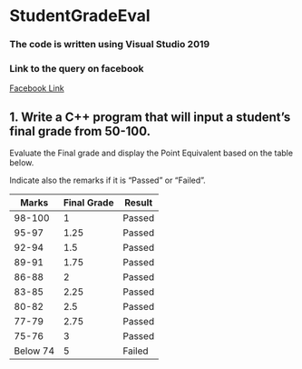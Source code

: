 # StudentGradeEval

### The code is written using Visual Studio 2019

### Link to the query on facebook 

[Facebook Link](https://www.facebook.com/groups/cppInPracticeQuestions/permalink/3631669460187351/)

## 1. Write a C++ program that will input a student’s final grade from 50-100. 
Evaluate the Final grade and display the Point Equivalent based on the table below. 

Indicate also the remarks if it is “Passed” or “Failed”.

| Marks 	| Final Grade 	| Result 	|
|-	|-	|-	|
| 98-100 	| 1 	| Passed 	|
| 95-97 	| 1.25 	| Passed 	|
| 92-94 	| 1.5 	| Passed 	|
| 89-91 	| 1.75 	| Passed 	|
| 86-88 	| 2 	| Passed 	|
| 83-85 	| 2.25 	| Passed 	|
| 80-82 	| 2.5 	| Passed 	|
| 77-79 	| 2.75 	| Passed 	|
| 75-76 	| 3 	| Passed 	|
| Below 74 	| 5 	| Failed 	|
